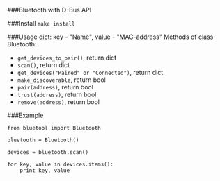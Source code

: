 ###Bluetooth with D-Bus API

###Install
`make install`

###Usage
dict: key - "Name", value - "MAC-address"
Methods of class Bluetooth:
- `get_devices_to_pair()`, return dict
- `scan()`, return dict
- `get_devices("Paired" or "Connected")`, return dict
- `make_discoverable`, return bool
- `pair(address)`, return bool
- `trust(address)`, return bool
- `remove(address)`, return bool

###Example
```
from bluetool import Bluetooth

bluetooth = Bluetooth()

devices = bluetooth.scan()

for key, value in devices.items():
    print key, value
```